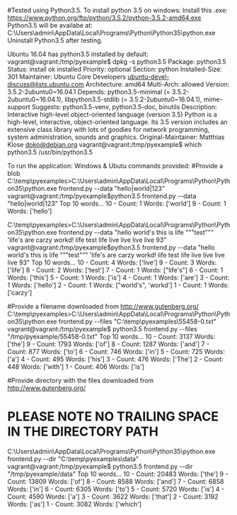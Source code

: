 #Tested using Python3.5.
To install python 3.5 on windows:
	Install this .exe: https://www.python.org/ftp/python/3.5.2/python-3.5.2-amd64.exe
	Python3.5 will be availabe at: C:\Users\admin\AppData\Local\Programs\Python\Python35\python.exe
	Uninstall Python3.5 after testing.

Ubuntu 16.04 has python3.5 installed by default:
vagrant@vagrant:/tmp/pyexample$ dpkg -s python3.5
	Package: python3.5
	Status: install ok installed
	Priority: optional
	Section: python
	Installed-Size: 301
	Maintainer: Ubuntu Core Developers <ubuntu-devel-discuss@lists.ubuntu.com>
	Architecture: amd64
	Multi-Arch: allowed
	Version: 3.5.2-2ubuntu0~16.04.1
	Depends: python3.5-minimal (= 3.5.2-2ubuntu0~16.04.1), libpython3.5-stdlib (= 3.5.2-2ubuntu0~16.04.1), mime-support
	Suggests: python3.5-venv, python3.5-doc, binutils
	Description: Interactive high-level object-oriented language (version 3.5)
	 Python is a high-level, interactive, object-oriented language. Its 3.5 version
	 includes an extensive class library with lots of goodies for
	 network programming, system administration, sounds and graphics.
	Original-Maintainer: Matthias Klose <doko@debian.org>
vagrant@vagrant:/tmp/pyexample$ which python3.5
/usr/bin/python3.5

To run the application:
Windows & Ubutu commands provided:
#Provide a blob 
C:\temp\pyexamples>C:\Users\admin\AppData\Local\Programs\Python\Python35\python.exe frontend.py --data "hello|world|123"
vagrant@vagrant:/tmp/pyexample$python3.5 frontend.py --data "hello|world|123"
Top 10 words...
10 - Count: 1 Words: ['world']
9 - Count: 1 Words: ['hello']

C:\temp\pyexamples>C:\Users\admin\AppData\Local\Programs\Python\Python35\python.exe frontend.py --data "hello world's this is life """test""" 'life's are carzy workd! life test life live live live live 93"
vagrant@vagrant:/tmp/pyexample$python3.5 frontend.py --data "hello world's this is life """test""" 'life's are carzy workd! life test life live live live live 93"
Top 10 words...
10 - Count: 4 Words: ['live']
9 - Count: 3 Words: ['life']
8 - Count: 2 Words: ['test']
7 - Count: 1 Words: ["life's"]
6 - Count: 1 Words: ['this']
5 - Count: 1 Words: ['is']
4 - Count: 1 Words: ['are']
3 - Count: 1 Words: ['hello']
2 - Count: 1 Words: ["world's", 'workd']
1 - Count: 1 Words: ['carzy']

#Provide a filename downloaded from http://www.gutenberg.org/
C:\temp\pyexamples>C:\Users\admin\AppData\Local\Programs\Python\Python35\python.exe frontend.py --files "C:\temp\pyexamples\55458-0.txt"
vagrant@vagrant:/tmp/pyexample$ python3.5 frontend.py --files "/tmp/pyexample/55458-0.txt"
Top 10 words...
10 - Count: 3137 Words: ['the']
9 - Count: 1793 Words: ['of']
8 - Count: 1287 Words: ['and']
7 - Count: 877 Words: ['to']
6 - Count: 746 Words: ['in']
5 - Count: 725 Words: ['a']
4 - Count: 495 Words: ['his']
3 - Count: 476 Words: ['The']
2 - Count: 448 Words: ['with']
1 - Count: 406 Words: ['is']


#Provide directory with the files downloaded from http://www.gutenberg.org/
# PLEASE NOTE NO TRAILING SPACE IN THE DIRECTORY PATH
C:\Users\admin\AppData\Local\Programs\Python\Python35\python.exe frontend.py --dir "C:\\temp\pyexamples\data"
vagrant@vagrant:/tmp/pyexample$ python3.5 frontend.py --dir "/tmp/pyexample/data"
Top 10 words...
10 - Count: 20483 Words: ['the']
9 - Count: 13809 Words: ['of']
8 - Count: 8588 Words: ['and']
7 - Count: 6858 Words: ['in']
6 - Count: 6305 Words: ['to']
5 - Count: 5720 Words: ['is']
4 - Count: 4590 Words: ['a']
3 - Count: 3622 Words: ['that']
2 - Count: 3192 Words: ['as']
1 - Count: 3082 Words: ['which']